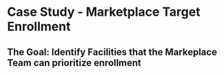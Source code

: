 # Case Study - Marketplace Target Enrollment 

## The Goal: Identify Facilities that the Markeplace Team can prioritize enrollment
